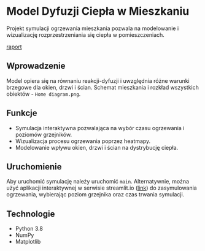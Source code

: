 # Model Dyfuzji Ciepła w Mieszkaniu

Projekt symulacji ogrzewania mieszkania pozwala na modelowanie i wizualizację rozprzestrzeniania się ciepła w pomieszczeniach.

[raport](https://github.com/ppodgors/HomeHeatingModel/blob/main/raport.ipynb)
## Wprowadzenie

Model opiera się na równaniu reakcji-dyfuzji i uwzględnia różne warunki brzegowe dla okien, drzwi i ścian. 
Schemat mieszkania i rozkład wszystkich obiektów - `Home diagram.png`.

## Funkcje

- Symulacja interaktywna pozwalająca na wybór czasu ogrzewania i poziomów grzejników.
- Wizualizacja procesu ogrzewania poprzez heatmapy.
- Modelowanie wpływu okien, drzwi i ścian na dystrybucję ciepła.

## Uruchomienie

Aby uruchomić symulację należy uruchomić `main`. Alternatywnie, można użyć aplikacji interaktywnej w serwisie streamlit.io ([link](https://homeheatingmodel-fvftdvvvwvqn3m6fn4nvoy.streamlit.app/)) do zasymulowania ogrzewania, wybierając poziom grzejnika oraz czas trwania symulacji.

## Technologie

- Python 3.8
- NumPy
- Matplotlib
